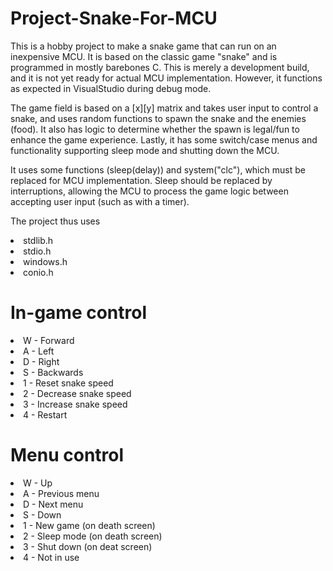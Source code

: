 # Project-Snake-For-MCU
This is a hobby project to make a snake game that can run on an inexpensive MCU.
It is based on the classic game "snake" and is programmed in mostly barebones C. 
This is merely a development build, and it is not yet ready for actual MCU implementation. However, it functions as expected in VisualStudio during debug mode.

The game field is based on a [x][y] matrix and takes user input to control a snake, and uses random functions to spawn the snake and the enemies (food). It also has logic to determine whether the spawn is legal/fun to enhance the game experience. Lastly, it has some switch/case menus and functionality supporting sleep mode and shutting down the MCU.

It uses some functions (sleep(delay)) and system("clc"), which must be replaced for MCU implementation. Sleep should be replaced by interruptions, allowing the MCU to process the game logic between accepting user input (such as with a timer).

The project thus uses 

<lo>
  <li> stdlib.h </li>
  <li> stdio.h  </li>
  <li> windows.h</li>
  <li> conio.h  </li>
</lo>


<h1> In-game control </h1>

<lo>
  <li> W - Forward </li>
  <li> A - Left </li>
  <li> D - Right </li>
  <li> S - Backwards</li>
  <li> 1 - Reset snake speed</li>
  <li> 2 - Decrease snake speed</li>
  <li> 3 - Increase snake speed</li>
  <li> 4 - Restart</li>
</lo>

<h1> Menu control </h1>

<lo>
  <li> W - Up </li>
  <li> A - Previous menu </li>
  <li> D - Next menu </li>
  <li> S - Down</li>
  <li> 1 - New game (on death screen)</li>
  <li> 2 - Sleep mode (on death screen)</li>
  <li> 3 - Shut down (on deat screen)</li>
  <li> 4 - Not in use</li>
</lo>
